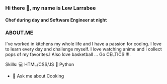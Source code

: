 
### Hi there 👋, my name is Lew Larrabee
#### Chef during day and Software Engineer at night
### ABOUT.ME
I've worked in kitchens my whole life and I have a passion for coding. I love to learn every day and challenge myself. I love watching anime and i collect pops of my favorites.I Also love basketball ... Go CELTICS!!!!.

Skills:
💻 HTML/CSS/JS
🐍 Python

- 💬 Ask me about Cooking 





